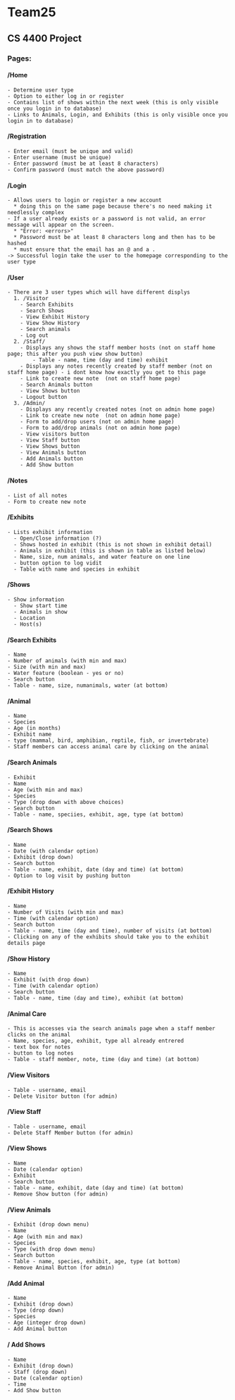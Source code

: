 # Team25
## CS 4400 Project


### Pages:  
####  /Home  
    - Determine user type
    - Option to either log in or register
    - Contains list of shows within the next week (this is only visible once you login in to database)
    - Links to Animals, Login, and Exhibits (this is only visible once you login in to database)
#### /Registration
    - Enter email (must be unique and valid)
    - Enter username (must be unique)
    - Enter password (must be at least 8 characters)
    - Confirm password (must match the above password)
####  /Login  
    - Allows users to login or register a new account  
      * doing this on the same page because there's no need making it needlessly complex  
    - If a user already exists or a password is not valid, an error message will appear on the screen.  
      * "Error: <errors>"  
      * Password must be at least 8 characters long and then has to be hashed
      * must ensure that the email has an @ and a .
    -> Successful login take the user to the homepage corresponding to the user type  
####  /User  
    - There are 3 user types which will have different displys  
      1. /Visitor  
        - Search Exhibits
        - Search Shows
        - View Exhibit History
        - View Show History
        - Search animals
        - Log out
      2. /Staff/  
        - Displays any shows the staff member hosts (not on staff home page; this after you push view show button)
            - Table - name, time (day and time) exhibit
        - Displays any notes recently created by staff member (not on staff home page) - i dont know how exactly you get to this page
        - Link to create new note  (not on staff home page)
        - Search Animals button
        - View Shows button
        - Logout button
      3. /Admin/  
        - Displays any recently created notes (not on admin home page)
        - Link to create new note  (not on admin home page) 
        - Form to add/drop users (not on admin home page) 
        - Form to add/drop animals (not on admin home page)
        - View visitors button
        - View Staff button
        - View Shows button
        - View Animals button
        - Add Animals button
        - Add Show button
####  /Notes  
    - List of all notes  
    - Form to create new note
####  /Exhibits  
    - Lists exhibit information
      - Open/Close information (?)  
      - Shows hosted in exhibit (this is not shown in exhibit detail)
      - Animals in exhibit (this is shown in table as listed below)
      - Name, size, num animals, and water feature on one line
      - button option to log vidit
      - Table with name and species in exhibit
####  /Shows  
    - Show information  
      - Show start time  
      - Animals in show  
      - Location  
      - Host(s)  
#### /Search Exhibits
    - Name
    - Number of animals (with min and max)
    - Size (with min and max)
    - Water feature (boolean - yes or no)
    - Search button
    - Table - name, size, numanimals, water (at bottom)
#### /Animal
    - Name
    - Species
    - Age (in months)
    - Exhibit name
    - type (mammal, bird, amphibian, reptile, fish, or invertebrate)
    - Staff members can access animal care by clicking on the animal
#### /Search Animals
    - Exhibit
    - Name
    - Age (with min and max)
    - Species
    - Type (drop down with above choices)
    - Search button
    - Table - name, speciies, exhibit, age, type (at bottom)
#### /Search Shows
    - Name
    - Date (with calendar option)
    - Exhibit (drop down)
    - Search button
    - Table - name, exhibit, date (day and time) (at bottom)
    - Option to log visit by pushing button
#### /Exhibit History
    - Name
    - Number of Visits (with min and max)
    - Time (with calendar option)
    - Search button
    - Table - name, time (day and time), number of visits (at bottom)
    - Clicking on any of the exhibits should take you to the exhibit details page
#### /Show History
    - Name
    - Exhibit (with drop down)
    - Time (with calendar option)
    - Search button
    - Table - name, time (day and time), exhibit (at bottom)
#### /Animal Care
    - This is accesses via the search animals page when a staff member clicks on the animal
    - Name, species, age, exhibit, type all already entrered
    - text box for notes
    - button to log notes
    - Table - staff member, note, time (day and time) (at bottom)
#### /View Visitors
    - Table - username, email
    - Delete Visitor button (for admin)
#### /View Staff
    - Table - username, email
    - Delete Staff Member button (for admin)
#### /View Shows
    - Name
    - Date (calendar option)
    - Exhibit
    - Search button
    - Table - name, exhibit, date (day and time) (at bottom)
    - Remove Show button (for admin)
#### /View Animals
    - Exhibit (drop down menu)
    - Name
    - Age (with min and max)
    - Species
    - Type (with drop down menu)
    - Search button
    - Table - name, species, exhibit, age, type (at bottom)
    - Remove Animal Button (for admin)
#### /Add Animal
    - Name
    - Exhibit (drop down)
    - Type (drop down)
    - Species
    - Age (integer drop down)
    - Add Animal button
#### / Add Shows
    - Name
    - Exhibit (drop down)
    - Staff (drop down)
    - Date (calendar option)
    - Time
    - Add Show button
